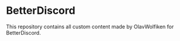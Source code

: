 # BetterDiscord
This repository contains all custom content made by OlavWolfiken for BetterDiscord.

